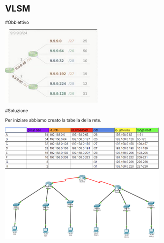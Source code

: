 # VLSM

#Obbiettivo

<img src="images/schema.PNG" width=300>

#Soluzione

Per iniziare abbiamo creato la tabella della rete.

<img src="images/tabella.png" width=500>

<img src="images/rete.PNG" width=500>
